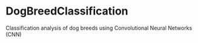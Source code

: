 # DogBreedClassification
Classification analysis of dog breeds using Convolutional Neural Networks (CNN)

